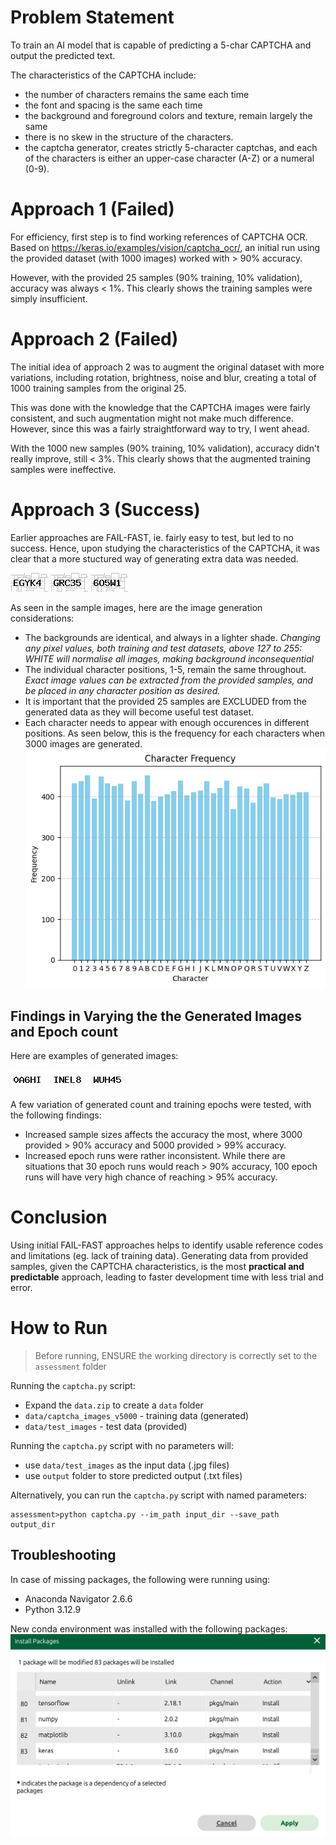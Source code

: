 # Problem Statement
To train an AI model that is capable of predicting a 5-char CAPTCHA and output the predicted text.

The characteristics of the CAPTCHA include:
- the number of characters remains the same each time  
- the font and spacing is the same each time  
- the background and foreground colors and texture, remain largely the same
- there is no skew in the structure of the characters.  
- the captcha generator, creates strictly 5-character captchas, and each of the characters is either an upper-case character (A-Z) or a numeral (0-9).

# Approach 1 (Failed)
For efficiency, first step is to find working references of CAPTCHA OCR.
Based on https://keras.io/examples/vision/captcha_ocr/, an initial run using the provided dataset (with 1000 images) worked with > 90% accuracy.

However, with the provided 25 samples (90% training, 10% validation), accuracy was always < 1%. This clearly shows the training samples were simply insufficient.

# Approach 2 (Failed)
The initial idea of approach 2 was to augment the original dataset with more variations, including rotation, brightness, noise and blur, creating a total of 1000 training samples from the original 25.

This was done with the knowledge that the CAPTCHA images were fairly consistent, and such augmentation might not make much difference. However, since this was a fairly straightforward way to try, I went ahead.

With the 1000 new samples (90% training, 10% validation), accuracy didn't really improve, still < 3%. This clearly shows that the augmented training samples were ineffective.

# Approach 3 (Success)
Earlier approaches are FAIL-FAST, ie. fairly easy to test, but led to no success. Hence, upon studying the characteristics of the CAPTCHA, it was clear that a more stuctured way of generating extra data was needed.

![alt text](res/input00.jpg) ![alt text](res/input01.jpg) ![alt text](res/input02.jpg)

As seen in the sample images, here are the image generation considerations:
- The backgrounds are identical, and always in a lighter shade. *Changing any pixel values, both training and test datasets, above 127 to 255: WHITE will normalise all images, making background inconsequential*
- The individual character positions, 1-5, remain the same throughout. *Exact image values can be extracted from the provided samples, and be placed in any character position as desired.*
- It is important that the provided 25 samples are EXCLUDED from the generated data as they will become useful test dataset.
- Each character needs to appear with enough occurences in different positions. As seen below, this is the frequency for each characters when 3000 images are generated.
![alt text](res/freq_3000.png)

## Findings in Varying the the Generated Images and Epoch count
Here are examples of generated images:

![alt text](res/0A6HI.jpg) ![alt text](res/INEL8.jpg) ![alt text](res/WUH45.jpg)

A few variation of generated count and training epochs were tested, with the following findings:
* Increased sample sizes affects the accuracy the most, where 3000 provided > 90% accuracy and 5000 provided > 99% accuracy.
* Increased epoch runs were rather inconsistent. While there are situations that 30 epoch runs would reach > 90% accuracy, 100 epoch runs will have very high chance of reaching > 95% accuracy.

# Conclusion
Using initial FAIL-FAST approaches helps to identify usable reference codes and limitations (eg. lack of training data). Generating data from provided samples, given the CAPTCHA characteristics, is the most **practical and predictable** approach, leading to faster development time with less trial and error.

# How to Run
> Before running, ENSURE the working directory is correctly set to the `assessment` folder

Running the `captcha.py` script:
* Expand the `data.zip` to create a `data` folder
* `data/captcha_images_v5000` - training data (generated)
* `data/test_images` - test data (provided)

Running the `captcha.py` script with no parameters will:
* use `data/test_images` as the input data (.jpg files)
* use `output` folder to store predicted output (.txt files)

Alternatively, you can run the `captcha.py` script with named parameters:
```
assessment>python captcha.py --im_path input_dir --save_path output_dir
```

## Troubleshooting
In case of missing packages, the following were running using:
* Anaconda Navigator 2.6.6
* Python 3.12.9

New conda environment was installed with the following packages:
![alt text](res/conda_packages.jpg)
